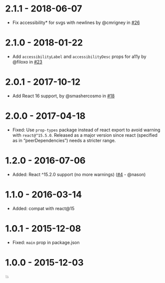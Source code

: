# 2.1.1 - 2018-06-07

- Fix accessibility\* for svgs with newlines
  by @cmrigney in [#26](https://github.com/MoOx/react-svg-inline/pull/26)

# 2.1.0 - 2018-01-22

- Add `accessibilityLabel` and `accessibilityDesc` props for a11y
  by @filoxo in [#23](https://github.com/MoOx/react-svg-inline/pull/23)

# 2.0.1 - 2017-10-12

- Add React 16 support,
  by @smashercosmo in [#18](https://github.com/MoOx/react-svg-inline/pull/18)

# 2.0.0 - 2017-04-18

- Fixed: Use `prop-types` package instead of react export to avoid warning with `react@^15.5.0`.
  Released as a major version since react (specified as in “peerDependencies”) needs a stricter range.

# 1.2.0 - 2016-07-06

- Added: React ^15.2.0 support (no more warnings)
  ([#4](https://github.com/MoOx/react-svg-inline/pull/4) - @nason)

# 1.1.0 - 2016-03-14

- Added: compat with react@15

# 1.0.1 - 2015-12-08

- Fixed: `main` prop in package.json

# 1.0.0 - 2015-12-03

💥
